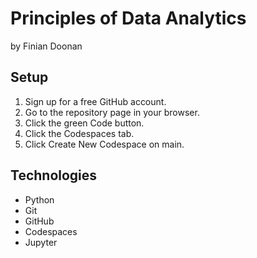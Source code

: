 # Principles of Data Analytics

 by Finian Doonan

 ## Setup

 1. Sign up for a free GitHub account.
 2. Go to the repository page in your browser.
 3. Click the green Code button.
 4. Click the Codespaces tab.
 5. Click Create New Codespace on main.

## Technologies

- Python
- Git
- GitHub
- Codespaces
- Jupyter
